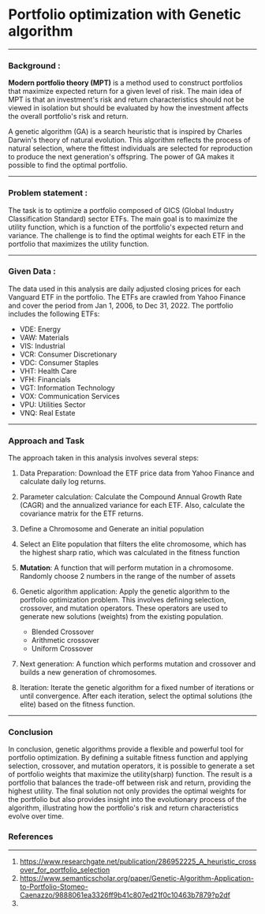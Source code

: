 # Portfolio optimization with Genetic algorithm
------------------------------------------------------------------------------------------------------------------------------------
### Background :

**Modern portfolio theory (MPT)** is a method used to construct portfolios that maximize expected return for a given level of risk. The main idea of MPT is that an investment's risk and return characteristics should not be viewed in isolation but should be evaluated by how the investment affects the overall portfolio's risk and return.

A genetic algorithm (GA) is a search heuristic that is inspired by Charles Darwin's theory of natural evolution. This algorithm reflects the process of natural selection, where the fittest individuals are selected for reproduction to produce the next generation's offspring. The power of GA makes it possible to find the optimal portfolio. 

------------------------------------------------------------------------------------------------------------------------------
### Problem statement :

The task is to optimize a portfolio composed of GICS (Global Industry Classification Standard) sector ETFs. The main goal is to maximize the utility function, which is a function of the portfolio's expected return and variance. The challenge is to find the optimal weights for each ETF in the portfolio that maximizes the utility function.

------------------------------------------------------------------------------------------------------------------------------------
### Given Data : 

The data used in this analysis are daily adjusted closing prices for each Vanguard ETF in the portfolio. The ETFs are crawled from Yahoo Finance and cover the period from Jan 1, 2006, to Dec 31, 2022. The portfolio includes the following ETFs:

- VDE: Energy
- VAW: Materials
- VIS: Industrial
- VCR: Consumer Discretionary
- VDC: Consumer Staples
- VHT: Health Care
- VFH: Financials
- VGT: Information Technology
- VOX: Communication Services
- VPU: Utilities Sector
- VNQ: Real Estate
------------------------------------------------------------------------------------------------------------------------------------
### Approach and Task

The approach taken in this analysis involves several steps:

1. Data Preparation: Download the ETF price data from Yahoo Finance and calculate daily log returns.

2. Parameter calculation: Calculate the Compound Annual Growth Rate (CAGR) and the annualized variance for each ETF. Also, calculate the covariance matrix for the ETF returns.

3. Define a Chromosome and Generate an initial population

4. Select an Elite population that filters the elite chromosome, which has the highest sharp ratio, which was calculated in the fitness function

5. **Mutation**: A function that will perform mutation in a chromosome. Randomly choose 2 numbers in the range of the number of assets

6. Genetic algorithm application: Apply the genetic algorithm to the portfolio optimization problem. This involves defining selection, crossover, and mutation operators. These operators are used to generate new solutions (weights) from the existing population.
   - Blended Crossover
   - Arithmetic crossover
   - Uniform Crossover

7. Next generation:  A function which performs mutation and crossover and builds a new generation of chromosomes.
   
8. Iteration: Iterate the genetic algorithm for a fixed number of iterations or until convergence. After each iteration, select the optimal solutions (the elite) based on the fitness function.
------------------------------------------------------------------------------------------------------------------------------------
### Conclusion

In conclusion, genetic algorithms provide a flexible and powerful tool for portfolio optimization. By defining a suitable fitness function and applying selection, crossover, and mutation operators, it is possible to generate a set of portfolio weights that maximize the utility(sharp) function. The result is a portfolio that balances the trade-off between risk and return, providing the highest utility. The final solution not only provides the optimal weights for the portfolio but also provides insight into the evolutionary process of the algorithm, illustrating how the portfolio's risk and return characteristics evolve over time.

### References
-----------------------------------------------------------------------------------------------------------------------------------
1. https://www.researchgate.net/publication/286952225_A_heuristic_crossover_for_portfolio_selection
2. https://www.semanticscholar.org/paper/Genetic-Algorithm-Application-to-Portfolio-Stomeo-Caenazzo/9888061ea3326ff9b41c807ed21f0c10463b7879?p2df
3. 